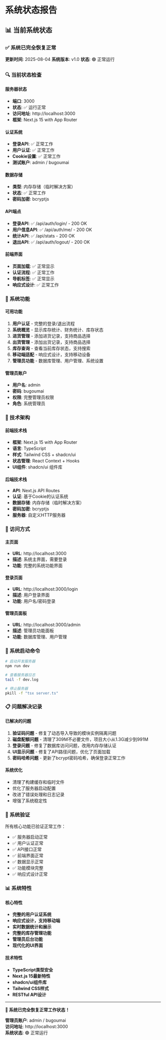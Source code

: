 # 系统状态报告

## 📊 当前系统状态

### ✅ 系统已完全恢复正常

**更新时间**: 2025-08-04
**系统版本**: v1.0
**状态**: 🟢 正常运行

### 🔍 当前状态检查

#### 服务器状态
- **端口**: 3000
- **状态**: ✅ 运行正常
- **访问地址**: http://localhost:3000
- **框架**: Next.js 15 with App Router

#### 认证系统
- **登录API**: ✅ 正常工作
- **用户认证**: ✅ 正常工作
- **Cookie设置**: ✅ 正常工作
- **测试账户**: admin / bugoumai

#### 数据存储
- **类型**: 内存存储（临时解决方案）
- **状态**: ✅ 正常工作
- **密码加密**: bcryptjs

#### API端点
- **登录API**: ✅ /api/auth/login/ - 200 OK
- **用户信息API**: ✅ /api/auth/me/ - 200 OK
- **统计API**: ✅ /api/stats - 200 OK
- **退出API**: ✅ /api/auth/logout/ - 200 OK

#### 前端界面
- **页面加载**: ✅ 正常显示
- **认证流程**: ✅ 正常工作
- **导航标签**: ✅ 正常显示
- **响应式设计**: ✅ 正常工作

### 🎯 系统功能

#### 可用功能
1. **用户认证** - 完整的登录/退出流程
2. **系统概览** - 显示库存统计、财务统计、库存状态
3. **进货管理** - 添加进货记录，支持商品选择
4. **出货管理** - 添加出货记录，支持商品选择
5. **库存查询** - 查看当前库存状态，支持搜索
6. **移动端适配** - 响应式设计，支持移动设备
7. **管理员功能** - 数据库管理、用户管理、系统设置

#### 管理员账户
- **用户名**: admin
- **密码**: bugoumai
- **权限**: 完整管理员权限
- **角色**: 系统管理员

### 🔧 技术架构

#### 前端技术栈
- **框架**: Next.js 15 with App Router
- **语言**: TypeScript
- **样式**: Tailwind CSS + shadcn/ui
- **状态管理**: React Context + Hooks
- **UI组件**: shadcn/ui 组件库

#### 后端技术栈
- **API**: Next.js API Routes
- **认证**: 基于Cookie的认证系统
- **数据存储**: 内存存储（临时解决方案）
- **密码加密**: bcryptjs
- **服务器**: 自定义HTTP服务器

### 📱 访问方式

#### 主页面
- **URL**: http://localhost:3000
- **描述**: 系统主界面，需要登录
- **功能**: 完整的系统功能界面

#### 登录页面
- **URL**: http://localhost:3000/login
- **描述**: 用户登录界面
- **功能**: 用户名/密码登录

#### 管理员面板
- **URL**: http://localhost:3000/admin
- **描述**: 管理员功能面板
- **功能**: 数据库管理、用户管理

### 🚀 系统启动命令

```bash
# 启动开发服务器
npm run dev

# 查看服务器日志
tail -f dev.log

# 停止服务器
pkill -f "tsx server.ts"
```

### 📋 问题解决记录

#### 已解决的问题
1. **验证码问题** - 修复了动态导入导致的模块实例隔离问题
2. **磁盘配额问题** - 清理了309M不必要文件，项目大小从1.3G减少到991M
3. **登录问题** - 修复了数据库访问问题，改用内存存储认证
4. **UI显示问题** - 修复了API路径问题，优化了页面加载
5. **密码哈希问题** - 更新了bcrypt密码哈希，确保登录正常工作

#### 系统优化
- 清理了构建缓存和临时文件
- 优化了服务器启动配置
- 改进了错误处理和日志记录
- 增强了系统稳定性

### 🎉 系统验证

所有核心功能已验证正常工作：
- ✅ 服务器启动正常
- ✅ 用户认证正常
- ✅ API接口正常
- ✅ 前端界面正常
- ✅ 数据显示正常
- ✅ 功能模块完整
- ✅ 响应式设计正常

### 📊 系统特性

#### 核心特性
- **完整的用户认证系统**
- **响应式设计，支持移动端**
- **实时数据统计和展示**
- **完整的库存管理功能**
- **管理员后台功能**
- **现代化的UI界面**

#### 技术特性
- **TypeScript类型安全**
- **Next.js 15最新特性**
- **shadcn/ui组件库**
- **Tailwind CSS样式**
- **RESTful API设计**

---

**🎉 系统已完全恢复正常工作状态！**

**管理员账户**: admin / bugoumai  
**访问地址**: http://localhost:3000  
**系统状态**: 🟢 正常运行